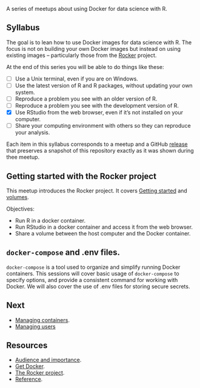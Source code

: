 
<!-- README.md is generated from README.Rmd. Please edit that file -->
<!-- README.md is generated from README.Rmd. Please edit that file -->

A series of meetups about using Docker for data science with R.

## Syllabus

The goal is to lean how to use Docker images for data science with R.
The focus is not on building your own Docker images but instead on using
existing images – particularly those from the
[Rocker](https://www.rocker-project.org) project.

At the end of this series you will be able to do things like these:

-   [ ] Use a Unix terminal, even if you are on Windows.
-   [ ] Use the latest version of R and R packages, without updating
    your own system.
-   [ ] Reproduce a problem you see with an older version of R.
-   [ ] Reproduce a problem you see with the development version of R.
-   [x] Use RStudio from the web browser, even if it’s not installed on
    your computer.
-   [ ] Share your computing environment with others so they can
    reproduce your analysis.

Each item in this syllabus corresponds to a meetup and a GitHub
[release](https://github.com/2DegreesInvesting/ds.docker/releases) that
preserves a snapshot of this repository exactly as it was shown during
thee meetup.

## Getting started with the Rocker project

This meetup introduces the Rocker project. It covers [Getting
started](https://www.rocker-project.org/) and
[volumes](https://www.rocker-project.org/use/shared_volumes/).

Objectives:

-   Run R in a docker container.
-   Run RStudio in a docker container and access it from the web
    browser.
-   Share a volume between the host computer and the Docker container.

## `docker-compose` and .env files.

`docker-compose` is a tool used to organize and simplify running Docker
containers. This sessions will cover basic usage of `docker-compose` to
specify options, and provide a consistent command for working with
Docker. We will also cover the use of .env files for storing secure
secrets.

## Next

-   [Managing
    containers](https://www.rocker-project.org/use/managing_containers/).
-   [Managing users](https://www.rocker-project.org/use/managing_users/)

## Resources

-   [Audience and
    importance](https://github.com/2DegreesInvesting/ds-incubator/issues/74).
-   [Get Docker](https://docs.docker.com/get-docker/).
-   [The Rocker project](https://www.rocker-project.org/).
-   [Reference](https://docs.docker.com/reference/).
